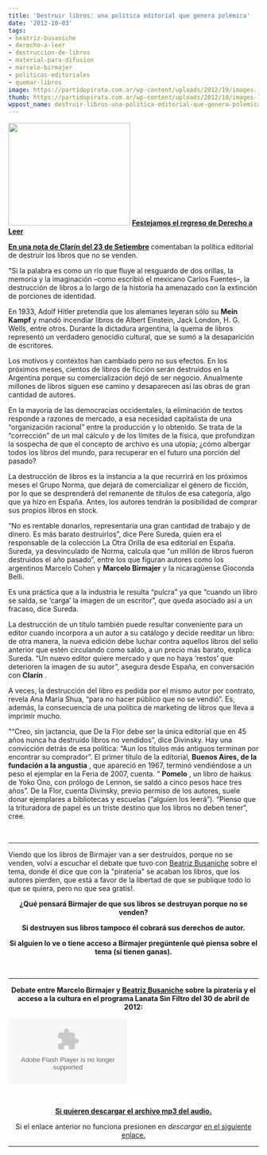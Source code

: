 ```yaml
---
title: 'Destruir libros: una política editorial que genera polémica'
date: '2012-10-03'
tags:
- beatriz-busaniche
- derecho-a-leer
- destruccion-de-libros
- material-para-difusion
- marcelo-birmajer
- politicas-editoriales
- quemar-libros
image: https://partidopirata.com.ar/wp-content/uploads/2012/10/images.jpg
thumb: https://partidopirata.com.ar/wp-content/uploads/2012/10/images-150x150.jpg
wppost_name: destruir-libros-una-politica-editorial-que-genera-polemica
---
```


<a href="https://partidopirata.com.ar/wp-content/uploads/2012/10/images.jpg"><img class="size-full wp-image-6710" title="Derechoaleer" src="https://partidopirata.com.ar/wp-content/uploads/2012/10/images.jpg" alt="" width="245" height="206" /></a> <strong><a href="http://www.derechoaleer.org/" target="_blank">Festejamos el regreso de Derecho a Leer</a></strong>


<strong><a href="http://www.clarin.com/sociedad/Destruir-libros-politica-editorial-polemica_0_779322161.html" target="_blank">En una nota de Clarín del 23 de Setiembre</a> </strong>comentaban la política editorial de destruir los libros que no se venden.

"Si la palabra es como un río que fluye al resguardo de dos orillas, la memoria y la imaginación –como escribió el mexicano Carlos Fuentes–, la destrucción de libros a lo largo de la historia ha amenazado con la extinción de porciones de identidad.

En 1933, Adolf Hitler pretendía que los alemanes leyeran sólo su <strong>Mein Kampf</strong> y mandó incendiar libros de Albert Einstein, Jack London, H. G. Wells, entre otros. Durante la dictadura argentina, la quema de libros representó un verdadero genocidio cultural, que se sumó a la desaparición de escritores.

Los motivos y contextos han cambiado pero no sus efectos. En los próximos meses, cientos de libros de ficción serán destruidos en la Argentina porque su comercialización dejó de ser negocio. Anualmente millones de libros siguen ese camino y desaparecen así las obras de gran cantidad de autores.

En la mayoría de las democracias occidentales, la eliminación de textos responde a razones de mercado, a esa necesidad capitalista de una “organización racional” entre la producción y lo obtenido. Se trata de la “corrección” de un mal cálculo y de los límites de la física, que profundizan la sospecha de que el concepto de archivo es una utopía; ¿cómo albergar todos los libros del mundo, para recuperar en el futuro una porción del pasado?

La destrucción de libros es la instancia a la que recurrirá en los próximos meses el Grupo Norma, que dejará de comercializar el género de ficción, por lo que se desprenderá del remanente de títulos de esa categoría, algo que ya hizo en España. Antes, los autores tendrán la posibilidad de comprar sus propios libros en stock.

“No es rentable donarlos, representaría una gran cantidad de trabajo y de dinero. Es más barato destruirlos”, dice Pere Sureda, quien era el responsable de la colección La Otra Orilla de esa editorial en España. Sureda, ya desvinculado de Norma, calcula que “un millón de libros fueron destruidos el año pasado”, entre los que figuran autores como los argentinos Marcelo Cohen y <strong>Marcelo Birmajer</strong> y la nicaragüense Gioconda Belli.

Es una práctica que a la industria le resulta “pulcra” ya que “cuando un libro se salda, se ‘carga’ la imagen de un escritor”, que queda asociado así a un fracaso, dice Sureda.

La destrucción de un título también puede resultar conveniente para un editor cuando incorpora a un autor a su catálogo y decide reeditar un libro: de otra manera, la nueva edición debe luchar contra aquellos libros del sello anterior que estén circulando como saldo, a un precio más barato, explica Sureda. “Un nuevo editor quiere mercado y que no haya ‘restos’ que deterioren la imagen de su autor”, asegura desde España, en conversación con <strong>Clarín</strong> .

A veces, la destrucción del libro es pedida por el mismo autor por contrato, revela Ana María Shua, “para no hacer público que no se vendió”. Es, además, la consecuencia de una política de marketing de libros que lleva a imprimir mucho.

"“Creo, sin jactancia, que De la Flor debe ser la única editorial que en 45 años nunca ha destruido libros no vendidos”, dice Divinsky. Hay una convicción detrás de esa política: “Aun los títulos más antiguos terminan por encontrar su comprador”. El primer título de la editorial, <strong>Buenos Aires, de la fundación a la angustia</strong> , que apareció en 1967, terminó vendiéndose a un peso el ejemplar en la Feria de 2007, cuenta. “ <strong>Pomelo</strong> , un libro de haikus de Yoko Ono, con prólogo de Lennon, se saldó a cinco pesos hace tres años”. De la Flor, cuenta Divinsky, previo permiso de los autores, suele donar ejemplares a bibliotecas y escuelas (“alguien los leerá”). “Pienso que la trituradora de papel es un triste destino que los libros no deben tener”, cree.

&nbsp;

<hr />

Viendo que los libros de Birmajer van a ser destruídos, porque no se venden, volví a escuchar el debate que tuvo con <a href="http://www.bea.org.ar" target="_blank">Beatriz Busaniche</a> sobre el tema, donde él dice que con la "piratería" se acaban los libros, que los autores pierden, que está a favor de la libertad de que se publique todo lo que se quiera, pero no que sea gratis!.
<p style="text-align: center;"><strong>¿Qué pensará Birmajer de que sus libros se destruyan porque no se venden?</strong></p>
<p style="text-align: center;"><strong>Si destruyen sus libros tampoco él cobrará sus derechos de autor.</strong></p>
<p style="text-align: center;"><strong>Si alguien lo ve o tiene acceso a Birmajer pregúntenle qué piensa sobre el tema (si tienen ganas).</strong></p>
&nbsp;

<hr />
<p style="text-align: center;"><strong>Debate entre Marcelo Birmajer y <a href="http://www.bea.org.ar">Beatriz Busaniche</a> sobre la piratería y el acceso a la cultura en el programa Lanata Sin Filtro del 30 de abril de 2012:</strong></p>

<object id="player1198046" width="240" height="133" classid="clsid:d27cdb6e-ae6d-11cf-96b8-444553540000" codebase="http://download.macromedia.com/pub/shockwave/cabs/flash/swflash.cab#version=6,0,40,0"><param name="AllowScriptAccess" value="always" /><param name="allowFullScreen" value="true" /><param name="wmode" value="transparent" /><param name="src" value="http://www.ivoox.com/playerivoox_ee_1198046_1.html" /><param name="allowfullscreen" value="true" /><param name="allowscriptaccess" value="always" /><embed id="player1198046" width="240" height="133" type="application/x-shockwave-flash" src="http://www.ivoox.com/playerivoox_ee_1198046_1.html" AllowScriptAccess="always" allowFullScreen="true" wmode="transparent" allowfullscreen="true" allowscriptaccess="always" /></object>

&nbsp;
<p style="text-align: center;"><strong><a href="http://www.ivoox.com/debate-entre-beatriz-busaniche-marcelo-birmajer_md_1198046_1.mp3" target="_blank">Si quieren descargar el archivo mp3 del audio.</a></strong></p>
<p style="text-align: center;">Si el enlace anterior no funciona presionen en <em>descargar</em> <a href="http://www.ivoox.com/debate-entre-beatriz-busaniche-marcelo-birmajer-audios-mp3_rf_1198046_1.html" target="_blank">en el siguiente enlace.</a></p>


<hr />
